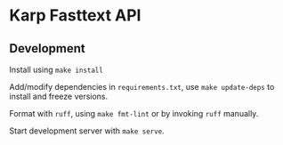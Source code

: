 # Karp Fasttext API

## Development

Install using `make install`

Add/modify dependencies in `requirements.txt`, use `make update-deps` to install and freeze versions.

Format with `ruff`, using `make fmt-lint` or by invoking `ruff` manually.

Start development server with `make serve`.